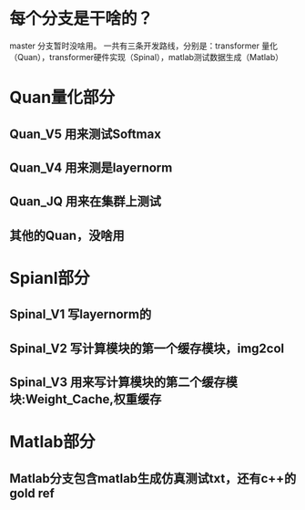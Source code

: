 # 每个分支是干啥的？
master 分支暂时没啥用。
一共有三条开发路线，分别是：transformer 量化（Quan），transformer硬件实现（Spinal），matlab测试数据生成（Matlab）
# Quan量化部分
## Quan_V5 用来测试Softmax
## Quan_V4 用来测是layernorm
## Quan_JQ 用来在集群上测试
## 其他的Quan，没啥用

# Spianl部分
## Spinal_V1 写layernorm的
## Spinal_V2 写计算模块的第一个缓存模块，img2col
## Spinal_V3 用来写计算模块的第二个缓存模块:Weight_Cache,权重缓存


# Matlab部分
## Matlab分支包含matlab生成仿真测试txt，还有c++的gold ref